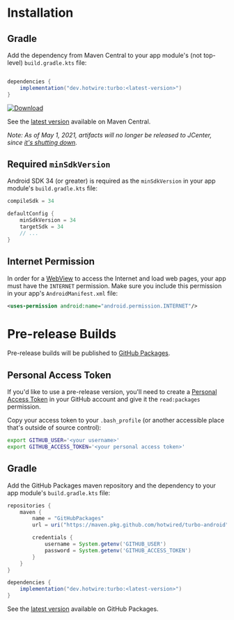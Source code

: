 # Installation

## Gradle

Add the dependency from Maven Central to your app module's (not top-level) `build.gradle.kts` file:

```groovy

dependencies {
    implementation("dev.hotwire:turbo:<latest-version>")
}
```

[![Download](https://img.shields.io/maven-central/v/dev.hotwire/turbo)](https://search.maven.org/artifact/dev.hotwire/turbo)

See the [latest version](https://search.maven.org/artifact/dev.hotwire/turbo) available on Maven Central.

_Note: As of May 1, 2021, artifacts will no longer be released to JCenter, since [it's shutting down](https://jfrog.com/blog/into-the-sunset-bintray-jcenter-gocenter-and-chartcenter/)._

## Required `minSdkVersion`

Android SDK 34 (or greater) is required as the `minSdkVersion` in your app module's `build.gradle.kts` file:

```groovy
compileSdk = 34

defaultConfig {
    minSdkVersion = 34
    targetSdk = 34
    // ...
}
```

## Internet Permission

In order for a [WebView](https://developer.android.com/reference/android/webkit/WebView.html) to access the Internet and load web pages, your app must have the `INTERNET` permission. Make sure you include this permission in your app's `AndroidManifest.xml` file:

```xml
<uses-permission android:name="android.permission.INTERNET"/>
```

# Pre-release Builds

Pre-release builds will be published to [GitHub Packages](https://github.com/features/packages).

## Personal Access Token

If you'd like to use a pre-release version, you'll need to create a [Personal Access Token](https://docs.github.com/en/free-pro-team@latest/packages/learn-github-packages/about-github-packages#authenticating-to-github-packages) in your GitHub account and give it the `read:packages` permission.

Copy your access token to your `.bash_profile` (or another accessible place that's outside of source control):

```bash
export GITHUB_USER='<your username>'
export GITHUB_ACCESS_TOKEN='<your personal access token>'
```

## Gradle

Add the GitHub Packages maven repository and the dependency to your app module's `build.gradle.kts` file:

```groovy
repositories {
    maven {
        name = "GitHubPackages"
        url = uri("https://maven.pkg.github.com/hotwired/turbo-android")

        credentials {
            username = System.getenv('GITHUB_USER')
            password = System.getenv('GITHUB_ACCESS_TOKEN')
        }
    }
}

dependencies {
    implementation("dev.hotwire:turbo:<latest-version>")
}
```

See the [latest version](https://github.com/hotwired/turbo-android/releases) available on GitHub Packages.
